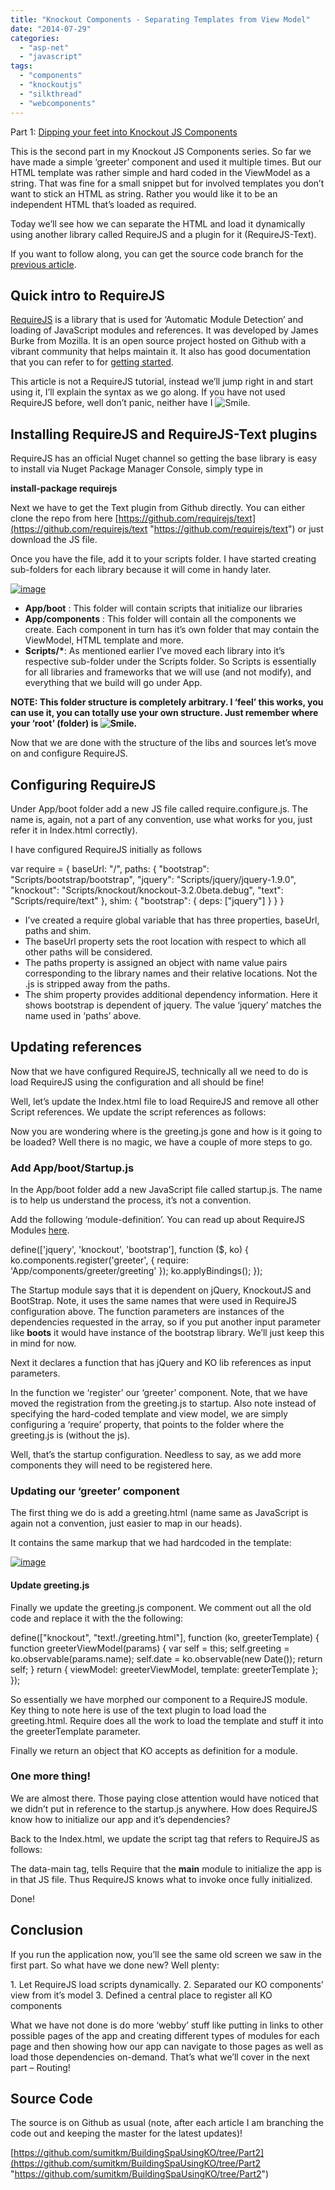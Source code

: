 ```yaml
---
title: "Knockout Components - Separating Templates from View Model"
date: "2014-07-29"
categories: 
  - "asp-net"
  - "javascript"
tags: 
  - "components"
  - "knockoutjs"
  - "silkthread"
  - "webcomponents"
---
```


Part 1: [Dipping your feet into Knockout JS Components](http://sumitmaitra.wordpress.com/2014/07/19/dipping-your-feet-into-knockoutjs-components/ "Dipping your feet into Knockout JS Components")

This is the second part in my Knockout JS Components series. So far we have made a simple ‘greeter’ component and used it multiple times. But our HTML template was rather simple and hard coded in the ViewModel as a string. That was fine for a small snippet but for involved templates you don’t want to stick an HTML as string. Rather you would like it to be an independent HTML that’s loaded as required.

Today we’ll see how we can separate the HTML and load it dynamically using another library called RequireJS and a plugin for it (RequireJS-Text).

If you want to follow along, you can get the source code branch for the [previous article](https://github.com/sumitkm/BuildingSpaUsingKO/tree/Part1 "Github Source previous article https://github.com/sumitkm/BuildingSpaUsingKO/tree/Part1").

## Quick intro to RequireJS

[RequireJS](https://github.com/jrburke/requirejs "RequireJS Github project") is a library that is used for ‘Automatic Module Detection’ and loading of JavaScript modules and references. It was developed by James Burke from Mozilla. It is an open source project hosted on Github with a vibrant community that helps maintain it. It also has good documentation that you can refer to for [getting started](http://requirejs.org/docs).

This article is not a RequireJS tutorial, instead we’ll jump right in and start using it, I’ll explain the syntax as we go along. If you have not used RequireJS before, well don’t panic, neither have I ![Smile](images/wlemoticon-smile.png).

## Installing RequireJS and RequireJS-Text plugins

RequireJS has an official Nuget channel so getting the base library is easy to install via Nuget Package Manager Console, simply type in

**install-package requirejs**

Next we have to get the Text plugin from Github directly. You can either clone the repo from here [https://github.com/requirejs/text](https://github.com/requirejs/text "https://github.com/requirejs/text") or just download the JS file.

Once you have the file, add it to your scripts folder. I have started creating sub-folders for each library because it will come in handy later.

[![image](images/image_thumb8.png "image")](https://sumitmaitra.files.wordpress.com/2014/07/image8.png)

- **App/boot** : This folder will contain scripts that initialize our libraries
- **App/components** : This folder will contain all the components we create. Each component in turn has it’s own folder that may contain the ViewModel, HTML template and more.
- **Scripts/\***: As mentioned earlier I’ve moved each library into it’s respective sub-folder under the Scripts folder. So Scripts is essentially for all libraries and frameworks that we will use (and not modify), and everything that we build will go under App.

**NOTE: This folder structure is completely arbitrary. I ‘feel’ this works, you can use it, you can totally use your own structure. Just remember where your ‘root’ (folder) is ![Smile](images/wlemoticon-smile.png).**

Now that we are done with the structure of the libs and sources let’s move on and configure RequireJS.

## Configuring RequireJS

Under App/boot folder add a new JS file called require.configure.js. The name is, again, not a part of any convention, use what works for you, just refer it in Index.html correctly).

I have configured RequireJS initially as follows

var require = { baseUrl: "/", paths: { "bootstrap": "Scripts/bootstrap/bootstrap", "jquery": "Scripts/jquery/jquery-1.9.0", "knockout": "Scripts/knockout/knockout-3.2.0beta.debug", "text": "Scripts/require/text" }, shim: { "bootstrap": { deps: \["jquery"\] } } }

- I’ve created a require global variable that has three properties, baseUrl, paths and shim.
- The baseUrl property sets the root location with respect to which all other paths will be considered.
- The paths property is assigned an object with name value pairs corresponding to the library names and their relative locations. Not the .js is stripped away from the paths.
- The shim property provides additional dependency information. Here it shows bootstrap is dependent of jquery. The value ‘jquery’ matches the name used in ‘paths’ above.

## Updating references

Now that we have configured RequireJS, technically all we need to do is load RequireJS using the configuration and all should be fine!

Well, let’s update the Index.html file to load RequireJS and remove all other Script references. We update the script references as follows:

<!--<script src="Scripts/jquery-1.9.0.js"></script> <script src="Scripts/bootstrap.js"></script> <script src="Scripts/knockout-3.2.0beta.debug.js"></script>--> <script src="App/boot/require.config.js"></script> <script src="Scripts/require/require.js"></script>

Now you are wondering where is the greeting.js gone and how is it going to be loaded? Well there is no magic, we have a couple of more steps to go.

### Add App/boot/Startup.js

In the App/boot folder add a new JavaScript file called startup.js. The name is to help us understand the process, it’s not a convention.

Add the following ‘module-definition’. You can read up about RequireJS Modules [here](http://requirejs.org/docs/api.html#define "What are Modules in RequireJS").

define(\['jquery', 'knockout', 'bootstrap'\], function ($, ko) { ko.components.register('greeter', { require: 'App/components/greeter/greeting' }); ko.applyBindings(); });

The Startup module says that it is dependent on jQuery, KnockoutJS and BootStrap. Note, it uses the same names that were used in RequireJS configuration above. The function parameters are instances of the dependencies requested in the array, so if you put another input parameter like **boots** it would have instance of the bootstrap library. We’ll just keep this in mind for now.

Next it declares a function that has jQuery and KO lib references as input parameters.

In the function we ‘register’ our ‘greeter’ component. Note, that we have moved the registration from the greeting.js to startup. Also note instead of specifying the hard-coded template and view model, we are simply configuring a ‘require’ property, that points to the folder where the greeting.js is (without the js).

Well, that’s the startup configuration. Needless to say, as we add more components they will need to be registered here.

### Updating our ‘greeter’ component

The first thing we do is add a greeting.html (name same as JavaScript is again not a convention, just easier to map in our heads).

It contains the same markup that we had hardcoded in the template:

[![image](images/image_thumb9.png "image")](https://sumitmaitra.files.wordpress.com/2014/07/image9.png)

#### Update greeting.js

Finally we update the greeting.js component. We comment out all the old code and replace it with the the following:

define(\["knockout", "text!./greeting.html"\], function (ko, greeterTemplate) { function greeterViewModel(params) { var self = this; self.greeting = ko.observable(params.name); self.date = ko.observable(new Date()); return self; } return { viewModel: greeterViewModel, template: greeterTemplate }; });

So essentially we have morphed our component to a RequireJS module. Key thing to note here is use of the text plugin to load load the greeting.html. Require does all the work to load the template and stuff it into the greeterTemplate parameter.

Finally we return an object that KO accepts as definition for a module.

### One more thing!

We are almost there. Those paying close attention would have noticed that we didn’t put in reference to the startup.js anywhere. How does RequireJS know how to initialize our app and it’s dependencies?

Back to the Index.html, we update the script tag that refers to RequireJS as follows:

<script **data-main="App/boot/startup"** src="Scripts/require/require.js"></script>

The data-main tag, tells Require that the **main** module to initialize the app is in that JS file. Thus RequireJS knows what to invoke once fully initialized.

Done!

## Conclusion

If you run the application now, you’ll see the same old screen we saw in the first part. So what have we done new? Well plenty:

1\. Let RequireJS load scripts dynamically. 2. Separated our KO components’ view from it’s model 3. Defined a central place to register all KO components

What we have not done is do more ‘webby’ stuff like putting in links to other possible pages of the app and creating different types of modules for each page and then showing how our app can navigate to those pages as well as load those dependencies on-demand. That’s what we’ll cover in the next part – Routing!

## Source Code

The source is on Github as usual (note, after each article I am branching the code out and keeping the master for the latest updates)!

[https://github.com/sumitkm/BuildingSpaUsingKO/tree/Part2](https://github.com/sumitkm/BuildingSpaUsingKO/tree/Part2 "https://github.com/sumitkm/BuildingSpaUsingKO/tree/Part2")
